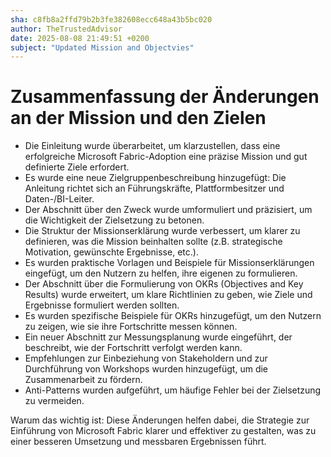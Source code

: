 ```yaml
---
sha: c8fb8a2ffd79b2b3fe382608ecc648a43b5bc020
author: TheTrustedAdvisor
date: 2025-08-08 21:49:51 +0200
subject: "Updated Mission and Objectvies"
---
```


  # Zusammenfassung der Änderungen an der Mission und den Zielen

- Die Einleitung wurde überarbeitet, um klarzustellen, dass eine erfolgreiche Microsoft Fabric-Adoption eine präzise Mission und gut definierte Ziele erfordert.
- Es wurde eine neue Zielgruppenbeschreibung hinzugefügt: Die Anleitung richtet sich an Führungskräfte, Plattformbesitzer und Daten-/BI-Leiter.
- Der Abschnitt über den Zweck wurde umformuliert und präzisiert, um die Wichtigkeit der Zielsetzung zu betonen.
- Die Struktur der Missionserklärung wurde verbessert, um klarer zu definieren, was die Mission beinhalten sollte (z.B. strategische Motivation, gewünschte Ergebnisse, etc.).
- Es wurden praktische Vorlagen und Beispiele für Missionserklärungen eingefügt, um den Nutzern zu helfen, ihre eigenen zu formulieren.
- Der Abschnitt über die Formulierung von OKRs (Objectives and Key Results) wurde erweitert, um klare Richtlinien zu geben, wie Ziele und Ergebnisse formuliert werden sollten.
- Es wurden spezifische Beispiele für OKRs hinzugefügt, um den Nutzern zu zeigen, wie sie ihre Fortschritte messen können.
- Ein neuer Abschnitt zur Messungsplanung wurde eingeführt, der beschreibt, wie der Fortschritt verfolgt werden kann.
- Empfehlungen zur Einbeziehung von Stakeholdern und zur Durchführung von Workshops wurden hinzugefügt, um die Zusammenarbeit zu fördern.
- Anti-Patterns wurden aufgeführt, um häufige Fehler bei der Zielsetzung zu vermeiden.

Warum das wichtig ist: Diese Änderungen helfen dabei, die Strategie zur Einführung von Microsoft Fabric klarer und effektiver zu gestalten, was zu einer besseren Umsetzung und messbaren Ergebnissen führt.
